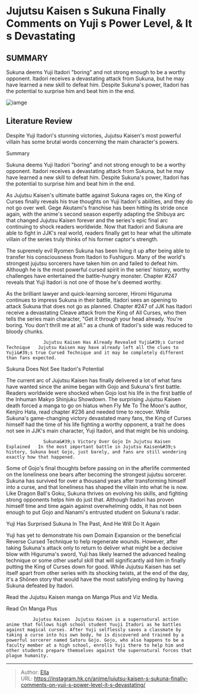 # Jujutsu Kaisen s Sukuna Finally Comments on Yuji s Power Level, &amp; It s Devastating


## SUMMARY 



  Sukuna deems Yuji Itadori &#34;boring&#34; and not strong enough to be a worthy opponent.   Itadori receives a devastating attack from Sukuna, but he may have learned a new skill to defeat him.   Despite Sukuna&#39;s power, Itadori has the potential to surprise him and beat him in the end.  

![iamge](https://static1.srcdn.com/wordpress/wp-content/uploads/2023/10/yuji-and-sukuna-in-his-true-form-from-jujutsu-kaisen.jpg)

## Literature Review

Despite Yuji Itadori&#39;s stunning victories, Jujutsu Kaisen&#39;s most powerful villain has some brutal words concerning the main character&#39;s powers.





Summary

  Sukuna deems Yuji Itadori &#34;boring&#34; and not strong enough to be a worthy opponent.   Itadori receives a devastating attack from Sukuna, but he may have learned a new skill to defeat him.   Despite Sukuna&#39;s power, Itadori has the potential to surprise him and beat him in the end.  







As Jujutsu Kaisen&#39;s ultimate battle against Sukuna rages on, the King of Curses finally reveals his true thoughts on Yuji Itadori&#39;s abilities, and they do not go over well. Gege Akutami&#39;s franchise has been hitting its stride once again, with the anime&#39;s second season expertly adapting the Shibuya arc that changed Jujutsu Kaisen forever and the series&#39;s epic final arc continuing to shock readers worldwide. Now that Itadori and Sukuna are able to fight in JJK&#39;s real world, readers finally get to hear what the ultimate villain of the series truly thinks of his former captor&#39;s strength.

The supremely evil Ryomen Sukuna has been living it up after being able to transfer his consciousness from Itadori to Fushiguro. Many of the world&#39;s strongest jujutsu sorcerers have taken him on and failed to defeat him. Although he is the most powerful cursed spirit in the series&#39; history, worthy challenges have entertained the battle-hungry monster. Chapter #247 reveals that Yuji Itadori is not one of those he&#39;s deemed worthy.




          

As the brilliant lawyer and quick-learning sorcerer, Hiromi Higuruma continues to impress Sukuna in their battle, Itadori sees an opening to attack Sukuna that does not go as planned. Chapter #247 of JJK has Itadori receive a devastating Cleave attack from the King of All Curses, who then tells the series main character, &#34;Get it through your head already. You&#39;re boring. You don&#39;t thrill me at all.&#34; as a chunk of Itadori&#39;s side was reduced to bloody chunks.

                  Jujutsu Kaisen Has Already Revealed Yuji&#39;s Cursed Technique   Jujutsu Kaisen may have already left all the clues to Yuji&#39;s true Cursed Technique and it may be completely different than fans expected.   


 Sukuna Does Not See Itadori&#39;s Potential 
          




The current arc of Jujutsu Kaisen has finally delivered a lot of what fans have wanted since the anime began with Gojo and Sukuna&#39;s first battle. Readers worldwide were shocked when Gojo lost his life in the first battle of the Inhuman Makyo Shinjuku Showdown. The surprising Jujutsu Kaisen death forced a manga to go on hiatus when Fly Me To The Moon&#39;s author, Kenjiro Hata, read chapter #236 and needed time to recover. While Sukuna&#39;s game-changing victory devastated many fans, the King of Curses himself had the time of his life fighting a worthy opponent, a trait he does not see in JJK&#39;s main character, Yuji Itadori, and that might be his undoing.

                  Sukuna&#39;s Victory Over Gojo In Jujutsu Kaisen Explained   In the most important battle in Jujutsu Kaisen&#39;s history, Sukuna beat Gojo, just barely, and fans are still wondering exactly how that happened.   

Some of Gojo&#39;s final thoughts before passing on in the afterlife commented on the loneliness one bears after becoming the strongest jujutsu sorcerer. Sukuna has survived for over a thousand years after transforming himself into a curse, and that loneliness has shaped the villain into what he is now. Like Dragon Ball&#39;s Goku, Sukuna thrives on evolving his skills, and fighting strong opponents helps him do just that. Although Itadori has proven himself time and time again against overwhelming odds, it has not been enough to put Gojo and Nanami&#39;s entrusted student on Sukuna&#39;s radar.






 Yuji Has Surprised Sukuna In The Past, And He Will Do It Again 
          

Yuji has yet to demonstrate his own Domain Expansion or the beneficial Reverse Cursed Technique to help regenerate wounds. However, after taking Sukuna&#39;s attack only to return to deliver what might be a decisive blow with Higuruma&#39;s sword, Yuji has likely learned the advanced healing technique or some other useful skill that will significantly aid him in finally putting the King of Curses down for good. While Jujutsu Kaisen has set itself apart from other series with its shocking twists, at the end of the day, it&#39;s a Shōnen story that would have the most satisfying ending by having Sukuna defeated by Itadori.

Read the Jujutsu Kaisen manga on Manga Plus and Viz Media.

Read On Manga Plus

              Jujutsu Kaisen  Jujutsu Kaisen is a supernatural action anime that follows high school student Yuuji Itadori as he battles against magical curses. After Yuji selflessly saves a classmate by taking a curse into his own body, he is discovered and trained by a powerful sorcerer named Satoru Gojo. Gojo, who also happens to be a faculty member at a high school, enrolls Yuji there to help him and other students prepare themselves against the supernatural forces that plague humanity.   




 



---

> Author: [Ella](https://instagram.hk.cn/)  
> URL: https://instagram.hk.cn/anime/jujutsu-kaisen-s-sukuna-finally-comments-on-yuji-s-power-level-it-s-devastating/  

